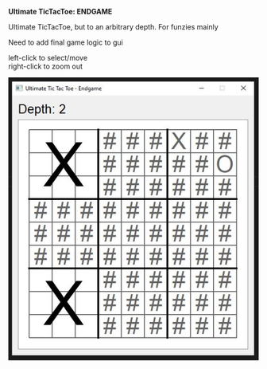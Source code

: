 **Ultimate TicTacToe: ENDGAME**

Ultimate TicTacToe, but to an arbitrary depth. For funzies mainly   

Need to add final game logic to gui

left-click to select/move   
right-click to zoom out

![image](screenshot.JPG)
